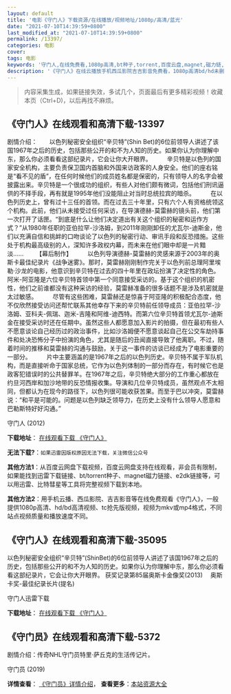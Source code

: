 ```yaml
---
layout: default
title: '电影《守门人》下载资源/在线播放/视频地址/1080p/高清/蓝光'
date: "2021-07-10T14:39:59+0800"
last_modified_at: "2021-07-10T14:39:59+0800"
permalink: /13397/
categories: 电影
cover:
tags: 电影
keywords: '守门人,在线免费看,1080p高清,bt种子,torrent,百度云盘,magnet,磁力链,迅雷下载资源'
description: '《守门人》在线云播放手机西瓜影院吉吉影音免费看，1080p高清bd/hd未删减完整版和tc抢先枪版，mkv/mp4格式，附带bt/torrent种子、magnet/磁力链、百度云盘、网盘资源迅雷下载链接'
---
```


>内容采集生成，如果链接失效，多试几个，页面最后有更多精彩视频！收藏本页（Ctrl+D)，以后再找不麻烦。


## 《守门人》在线观看和高清下载-13397

剧情介绍：　　以色列秘密安全组织“辛贝特”(Shin Bet)的6位前领导人讲述了该国1967年之后的历史，包括那些公开的和不为人知的历史。如果你认为你理解中东，那么你必须看看这部纪录片，它会让你大开眼界。   　　辛贝特是以色列的国家安全机构，主要负责保卫国内首脑和外国来访政客的人身安全。他们的座右铭是“看不见的盾”，在任何时候他们的成员姓名都是保密的，只有领导人的名字会被披露出来。辛贝特是一个很成功的组织，有些人对他们颇有微词，包括他们刑讯逼供的不择手段，再有就是1995年他们没能阻止对当时总统拉宾的暗杀。  　　在以色列历史上，曾有过十三任的首领。而在过去三十年里，只有六个人有资格统领这个机构。此前，他们从未接受过任何采访，在导演德赫-莫雷赫的镜头前，他们第一次打开了话匣。“到底是什么让他们决定道出有关这个组织的秘密和运作方式？”从1980年任职的亚伯拉罕-沙洛姆，到2011年刚刚卸任的尤瓦尔-迪斯金，他们以充满自信和挑衅的口吻谈论了以色列的秘密行动、审讯手段和反恐措施。这些处于机构最高级别的人，深知许多政权内幕，而未来在他们眼中却是一片黯淡……  　　【幕后制作】  　　以色列导演德赫-莫雷赫的灵感来源于2003年的奥斯卡最佳纪录片《战争迷雾》。那时，莫雷赫刚刚制作完关于以色列前总理阿里埃勒·沙龙的电影，他意识到辛贝特在过去的四十年里在政坛扮演了决定性的角色。阿米-阿亚隆是六位辛贝特首领中第一个同意接受采访的。基于这个组织的机密性，他们之前谁都没有这种采访的经验，莫雷赫准备的很多话题不是涉及机密就是太过敏感。  　　尽管有这些困难，莫雷赫还是惊喜于阿亚隆的积极配合态度，他不仅欣然接受访问还帮忙联系其他幸存下来的辛贝特前任领导成员：亚伯拉罕-沙洛姆、亚科夫-佩瑞、迦米-吉隆和阿维-迪西特。而第六位辛贝特首领尤瓦尔-迪斯金在接受采访时还在任期中。虽然这些人都愿意加入影片的拍摄，但在最初有些人不愿意谈论自己经历过的政治事件，比如沙洛姆便不愿意谈起自己在公交车劫持事件和处决恐怖分子中扮演的角色，尤其是随后的丑闻直接导致了他离职。不过，随着时间的推移和莫雷赫的沟通与鼓励，关于这一事件的访谈已经成为了电影重要的一部分。  　　片中主要涵盖的是1967年之后的以色列历史。辛贝特不属于军队机构，而是直接听命于国家总统，它作为以色列体制的一部分而存在，有时候它也是政客犯错误时的公共替罪羊。在1967年之后，辛贝特绝大部分的工作重心都放在约旦河西岸和加沙地带的反恐情报收集。导演和几位辛贝特成员，虽然观点不太相同，但都认为在现今的路径下，以色列很可能收获苦果。而至于巴以冲突，莫雷赫说：“和平是可能的。问题是以色列缺乏领导力，在历史上没有什么领导人愿意和巴勒斯特好好沟通。”


守门人 (2012)

**下载地址**： [在线观看下载 《守门人》](https://www.btbtdy.me/btdy/dy5811.html) 


**无法下载?**：`如果迅雷因版权原因无法下载，关注微信公众号 `

**其他方法1**：从百度云网盘下载视频，百度云网盘支持在线观看，非会员有限制，如果能找到迅雷下载链接、bt/torrent种子、magnet磁力链接、e2dk链接等，可以用迅雷、比特彗星等工具将完整视频下载到本地。

**其他方法2**：用手机云播、西瓜影院、吉吉影音等在线免费观看《守门人》，一般提供1080p高清、hd/bd高清视频、tc抢先版视频，视频为mkv或mp4格式，不同站点视频质量和播放速度不同。


## 《守门人》在线观看和高清下载-35095

以色列秘密安全组织&ldquo;辛贝特&rdquo;(ShinBet)的6位前领导人讲述了该国1967年之后的历史，包括那些公开的和不为人知的历史。如果你认为你理解中东，那么你必须看看这部纪录片，它会让你大开眼界。&nbsp;获奖记录第85届奥斯卡金像奖(2013)　 奥斯卡奖-最佳纪录长片(提名)


守门人迅雷下载

**下载地址**： [在线观看下载 《守门人》](https://www.993dy.com//vod-detail-id-13864.html) 


## 《守门员》在线观看和高清下载-5372

剧情介绍：传奇NHL守门员特里·萨丘克的生活传记片。


守门员 (2019)

**详情查看**： [《守门员》详情介绍](/movie/5372/)， **查看更多**：[本站资源大全](/movie/t/all/)

